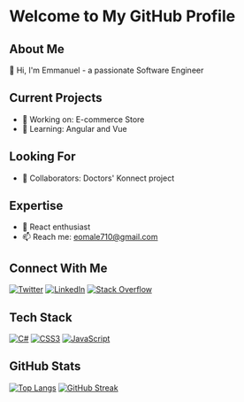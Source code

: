 # Welcome to My GitHub Profile

## About Me
👋 Hi, I'm Emmanuel - a passionate Software Engineer

## Current Projects
- 🔭 Working on: E-commerce Store
- 🌱 Learning: Angular and Vue

## Looking For
- 👯 Collaborators: Doctors' Konnect project

## Expertise
- 💬 React enthusiast
- 📫 Reach me: eomale710@gmail.com

## Connect With Me
[![Twitter](https://img.shields.io/badge/Twitter-%231DA1F2.svg?style=for-the-badge&logo=Twitter&logoColor=white)](https://twitter.com/a1omale)
[![LinkedIn](https://img.shields.io/badge/LinkedIn-%230077B5.svg?style=for-the-badge&logo=linkedin&logoColor=white)](https://linkedin.com/in/omalea1/)
[![Stack Overflow](https://img.shields.io/badge/-Stack%20Overflow-F48024?style=flat&logo=stack-overflow&logoColor=white)](https://stackoverflow.com/users/22334090/omale-emmanuel-abraham)

## Tech Stack
[![C#](https://img.shields.io/badge/C%23-239120?style=flat-square&logo=c-sharp&logoColor=white)]()
[![CSS3](https://img.shields.io/badge/CSS3-1572B6?style=flat-square&logo=css3&logoColor=white)]()
[![JavaScript](https://img.shields.io/badge/JavaScript-F7DF1E?style=flat-square&logo=javascript&logoColor=black)]()

## GitHub Stats
[![Top Langs](https://github-readme-stats.vercel.app/api/top-langs/?username=emmanuelomale&layout=compact)](https://github.com/emmanuelomale/github-readme-stats)
[![GitHub Streak](http://github-readme-streak-stats.herokuapp.com/?user=emmanuelomale&theme=dark)](https://git.io/streak-stats)
